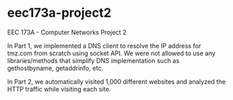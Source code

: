 # eec173a-project2
EEC 173A - Computer Networks Project 2

In Part 1, we implemented a DNS client to resolve the IP address for tmz.com from scratch using socket API. We were not allowed to use any libraries/methods that simplify DNS implementation such as gethostbyname, getaddrinfo, etc. 

In Part 2, we automatically visited 1,000 different websites and analyzed the HTTP traffic while visiting each site. 
